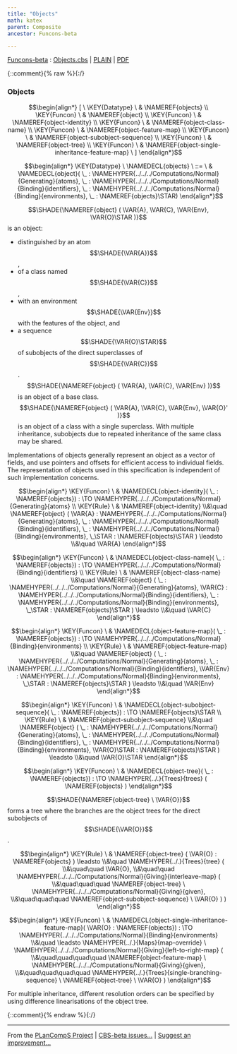 ```yaml
---
title: "Objects"
math: katex
parent: Composite
ancestor: Funcons-beta

---
```

[Funcons-beta] : [Objects.cbs] \| [PLAIN] \| [PDF]

{::comment}{% raw %}{:/}

### Objects
               


$$\begin{align*}
  [ \
  \KEY{Datatype} \ & \NAMEREF{objects} \\
  \KEY{Funcon} \ & \NAMEREF{object} \\
  \KEY{Funcon} \ & \NAMEREF{object-identity} \\
  \KEY{Funcon} \ & \NAMEREF{object-class-name} \\
  \KEY{Funcon} \ & \NAMEREF{object-feature-map} \\
  \KEY{Funcon} \ & \NAMEREF{object-subobject-sequence} \\
  \KEY{Funcon} \ & \NAMEREF{object-tree} \\
  \KEY{Funcon} \ & \NAMEREF{object-single-inheritance-feature-map}
  \ ]
\end{align*}$$

$$\begin{align*}
  \KEY{Datatype} \ 
  \NAMEDECL{objects} 
  \ ::= \ & \NAMEDECL{object}(
                               \_ : \NAMEHYPER{../../../Computations/Normal}{Generating}{atoms}, \_ : \NAMEHYPER{../../../Computations/Normal}{Binding}{identifiers}, \_ : \NAMEHYPER{../../../Computations/Normal}{Binding}{environments}, \_ : \NAMEREF{objects}\STAR)
\end{align*}$$


  $$\SHADE{\NAMEREF{object}
           (  \VAR{A}, 
                  \VAR{C}, 
                  \VAR{Env}, 
                  \VAR{O}\STAR )}$$ is an object:
  * distinguished by an atom $$\SHADE{\VAR{A}}$$,
  * of a class named $$\SHADE{\VAR{C}}$$,
  * with an environment $$\SHADE{\VAR{Env}}$$ with the features of the object, and 
  * a sequence $$\SHADE{\VAR{O}\STAR}$$ of subobjects of the direct superclasses of $$\SHADE{\VAR{C}}$$.
  $$\SHADE{\NAMEREF{object}
           (  \VAR{A}, 
                  \VAR{C}, 
                  \VAR{Env} )}$$ is an object of a base class.
  $$\SHADE{\NAMEREF{object}
           (  \VAR{A}, 
                  \VAR{C}, 
                  \VAR{Env}, 
                  \VAR{O}' )}$$ is an object of a class with a single superclass.
  With multiple inheritance, subobjects due to repeated inheritance of the 
  same class may be shared.
  
  Implementations of objects generally represent an object as a vector of
  fields, and use pointers and offsets for efficient access to individual
  fields. The representation of objects used in this specification is
  independent of such implementation concerns.


$$\begin{align*}
  \KEY{Funcon} \
  & \NAMEDECL{object-identity}(
                       \_ : \NAMEREF{objects}) 
    :  \TO \NAMEHYPER{../../../Computations/Normal}{Generating}{atoms} 
\\
  \KEY{Rule} \
    & \NAMEREF{object-identity} \\&\quad 
        \NAMEREF{object}
          (  \VAR{A} : \NAMEHYPER{../../../Computations/Normal}{Generating}{atoms}, 
                 \_ : \NAMEHYPER{../../../Computations/Normal}{Binding}{identifiers}, 
                 \_ : \NAMEHYPER{../../../Computations/Normal}{Binding}{environments}, 
                 \_\STAR : \NAMEREF{objects}\STAR ) \leadsto \\&\quad
        \VAR{A}
\end{align*}$$

$$\begin{align*}
  \KEY{Funcon} \
  & \NAMEDECL{object-class-name}(
                       \_ : \NAMEREF{objects}) 
    :  \TO \NAMEHYPER{../../../Computations/Normal}{Binding}{identifiers} 
\\
  \KEY{Rule} \
    & \NAMEREF{object-class-name} \\&\quad 
        \NAMEREF{object}
          (  \_ : \NAMEHYPER{../../../Computations/Normal}{Generating}{atoms}, 
                 \VAR{C} : \NAMEHYPER{../../../Computations/Normal}{Binding}{identifiers}, 
                 \_ : \NAMEHYPER{../../../Computations/Normal}{Binding}{environments}, 
                 \_\STAR : \NAMEREF{objects}\STAR ) \leadsto \\&\quad
        \VAR{C}
\end{align*}$$

$$\begin{align*}
  \KEY{Funcon} \
  & \NAMEDECL{object-feature-map}(
                       \_ : \NAMEREF{objects}) 
    :  \TO \NAMEHYPER{../../../Computations/Normal}{Binding}{environments} 
\\
  \KEY{Rule} \
    & \NAMEREF{object-feature-map} \\&\quad 
        \NAMEREF{object}
          (  \_ : \NAMEHYPER{../../../Computations/Normal}{Generating}{atoms}, 
                 \_ : \NAMEHYPER{../../../Computations/Normal}{Binding}{identifiers}, 
                 \VAR{Env} : \NAMEHYPER{../../../Computations/Normal}{Binding}{environments}, 
                 \_\STAR : \NAMEREF{objects}\STAR ) \leadsto \\&\quad
        \VAR{Env}
\end{align*}$$

$$\begin{align*}
  \KEY{Funcon} \
  & \NAMEDECL{object-subobject-sequence}(
                       \_ : \NAMEREF{objects}) 
    :  \TO \NAMEREF{objects}\STAR 
\\
  \KEY{Rule} \
    & \NAMEREF{object-subobject-sequence} \\&\quad 
        \NAMEREF{object}
          (  \_ : \NAMEHYPER{../../../Computations/Normal}{Generating}{atoms}, 
                 \_ : \NAMEHYPER{../../../Computations/Normal}{Binding}{identifiers}, 
                 \_ : \NAMEHYPER{../../../Computations/Normal}{Binding}{environments}, 
                 \VAR{O}\STAR : \NAMEREF{objects}\STAR ) \leadsto \\&\quad
        \VAR{O}\STAR
\end{align*}$$

$$\begin{align*}
  \KEY{Funcon} \
  & \NAMEDECL{object-tree}(
                       \_ : \NAMEREF{objects}) 
    :  \TO \NAMEHYPER{../.}{Trees}{trees}
                     (  \NAMEREF{objects} ) 
\end{align*}$$


  $$\SHADE{\NAMEREF{object-tree} \ 
           \VAR{O}}$$ forms a tree where the branches are the object trees for
  the direct subobjects of $$\SHADE{\VAR{O}}$$.


$$\begin{align*}
  \KEY{Rule} \
    & \NAMEREF{object-tree}
        (  \VAR{O} : \NAMEREF{objects} ) \leadsto \\&\quad
        \NAMEHYPER{../.}{Trees}{tree}
          ( \\&\quad\quad \VAR{O}, \\&\quad\quad
                 \NAMEHYPER{../../../Computations/Normal}{Giving}{interleave-map}
                  ( \\&\quad\quad\quad \NAMEREF{object-tree} \ 
                          \NAMEHYPER{../../../Computations/Normal}{Giving}{given}, \\&\quad\quad\quad
                         \NAMEREF{object-subobject-sequence} \ 
                          \VAR{O} ) )
\end{align*}$$

$$\begin{align*}
  \KEY{Funcon} \
  & \NAMEDECL{object-single-inheritance-feature-map}(
                       \VAR{O} : \NAMEREF{objects}) 
    :  \TO \NAMEHYPER{../../../Computations/Normal}{Binding}{environments} \\&\quad
    \leadsto \NAMEHYPER{../.}{Maps}{map-override} \ 
               \NAMEHYPER{../../../Computations/Normal}{Giving}{left-to-right-map}
                 ( \\&\quad\quad\quad\quad \NAMEREF{object-feature-map} \ 
                         \NAMEHYPER{../../../Computations/Normal}{Giving}{given}, \\&\quad\quad\quad\quad
                        \NAMEHYPER{../.}{Trees}{single-branching-sequence} \ 
                         \NAMEREF{object-tree} \ 
                           \VAR{O} )
\end{align*}$$


  For multiple inheritance, different resolution orders can be specified
  by using difference linearisations of the object tree.



[Funcons-beta]: /CBS-beta/math/Funcons-beta
  "FUNCONS-BETA"
[Unstable-Funcons-beta]: /CBS-beta/math/Unstable-Funcons-beta
  "UNSTABLE-FUNCONS-BETA"
[Languages-beta]: /CBS-beta/math/Languages-beta
  "LANGUAGES-BETA"
[Unstable-Languages-beta]: /CBS-beta/math/Unstable-Languages-beta
  "UNSTABLE-LANGUAGES-BETA"
[CBS-beta]: /CBS-beta
  "CBS-BETA"
[Objects.cbs]: https://github.com/plancomps/CBS-beta/blob/master/Funcons-beta/Values/Composite/Objects/Objects.cbs
  "CBS SOURCE FILE ON GITHUB"
[PLAIN]: /CBS-beta/docs/Funcons-beta/Values/Composite/Objects
  "CBS SOURCE WEB PAGE"
 [PRETTY]: /CBS-beta/math/Funcons-beta/Values/Composite/Objects
  "CBS-KATEX WEB PAGE"
[PDF]: /CBS-beta/math/Funcons-beta/Values/Composite/Objects/Objects.pdf
  "CBS-LATEX PDF FILE"
[PLanCompS Project]: https://plancomps.github.io
  "PROGRAMMING LANGUAGE COMPONENTS AND SPECIFICATIONS PROJECT HOME PAGE"
{::comment}{% endraw %}{:/}

____
From the [PLanCompS Project] | [CBS-beta issues...] | [Suggest an improvement...]

[CBS-beta issues...]: https://github.com/plancomps/CBS-beta/issues
  "CBS-BETA ISSUE REPORTS ON GITHUB"
[Suggest an improvement...]: mailto:plancomps@gmail.com?Subject=CBS-beta%20-%20comment&Body=Re%3A%20CBS-beta%20specification%20at%20Values/Composite/Objects/Objects.cbs%0A%0AComment/Query/Issue/Suggestion%3A%0A%0A%0ASignature%3A%0A
  "GENERATE AN EMAIL TEMPLATE"
